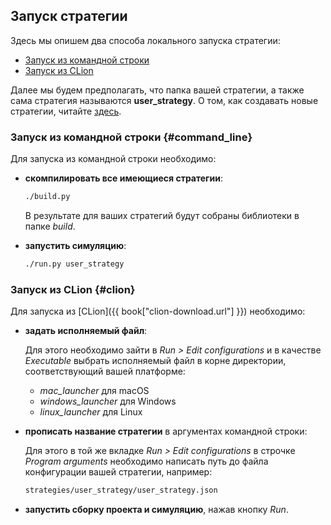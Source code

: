 ## Запуск стратегии

Здесь мы опишем два способа локального запуска стратегии:

- [Запуск из командной строки](#command_line)
- [Запуск из CLion](#clion)

Далее мы будем предполагать, что папка вашей стратегии, а также сама стратегия называются **user_strategy**.
О том, как создавать новые стратегии, читайте [здесь](add_strategy.md).

### Запуск из командной строки {#command_line}

Для запуска из командной строки необходимо:

- **скомпилировать все имеющиеся стратегии**:

  ```bash
  ./build.py
  ```

  В результате для ваших стратегий будут собраны библиотеки в папке *build*.
- **запустить симуляцию**:

  ```bash
  ./run.py user_strategy
  ```

### Запуск из CLion {#clion}

Для запуска из [CLion]({{ book["clion-download.url"] }}) необходимо:

- **задать исполняемый файл**:

  Для этого необходимо зайти в *Run > Edit configurations* и в качестве *Executable* выбрать исполняемый файл в корне директории, соответствующий вашей платформе:

  - *mac_launcher* для macOS
  - *windows_launcher* для Windows
  - *linux_launcher* для Linux

- **прописать название стратегии** в аргументах командной строки:

  Для этого в той же вкладке *Run > Edit configurations* в строчке *Program arguments* необходимо написать путь до файла конфигурации вашей стратегии, например:

  ```bash
  strategies/user_strategy/user_strategy.json
  ```
- **запустить сборку проекта и симуляцию**, нажав кнопку *Run*.
